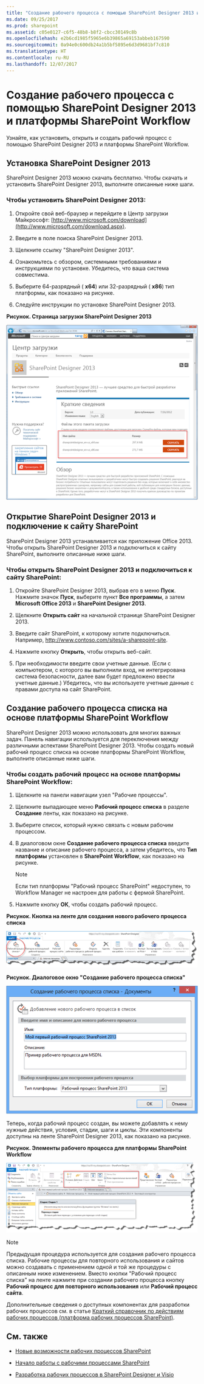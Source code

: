 ```yaml
---
title: "Создание рабочего процесса с помощью SharePoint Designer 2013 и платформы SharePoint Workflow"
ms.date: 09/25/2017
ms.prod: sharepoint
ms.assetid: c05e0127-c6f5-48b8-b8f2-cbcc30149c8b
ms.openlocfilehash: e2b6cd1985f5965e6b39865a69153abbeb167590
ms.sourcegitcommit: 0a94e0c600db24a1b5bf5895e6d3d9681bf7c810
ms.translationtype: HT
ms.contentlocale: ru-RU
ms.lasthandoff: 12/07/2017
---
```

# <a name="creating-a-workflow-by-using-sharepoint-designer-2013-and-the-sharepoint-workflow-platform"></a>Создание рабочего процесса с помощью SharePoint Designer 2013 и платформы SharePoint Workflow
Узнайте, как установить, открыть и создать рабочий процесс с помощью SharePoint Designer 2013 и платформы SharePoint Workflow. 
   

## <a name="install-sharepoint-designer-2013"></a>Установка SharePoint Designer 2013
<a name="section1"> </a>

SharePoint Designer 2013 можно скачать бесплатно. Чтобы скачать и установить SharePoint Designer 2013, выполните описанные ниже шаги. 
  
    
    

### <a name="to-install-sharepoint-designer-2013"></a>Чтобы установить SharePoint Designer 2013:


1. Откройте свой веб-браузер и перейдите в Центр загрузки Майкрософт:  [http://www.microsoft.com/download](http://www.microsoft.com/download.aspx). 
    
  
2. Введите в поле поиска SharePoint Designer 2013.
    
  
3. Щелкните ссылку "SharePoint Designer 2013". 
    
  
4. Ознакомьтесь с обзором, системными требованиями и инструкциями по установке. Убедитесь, что ваша система совместима. 
    
  
5. Выберите 64-разрядный ( **x64**) или 32-разрядный ( **x86**) тип платформы, как показано на рисунке. 
    
  
6. Следуйте инструкции по установке SharePoint Designer 2013.
    
  

**Рисунок. Страница загрузки SharePoint Designer 2013**

  
    
    

  
    
    
![Страница загрузки SharePoint Designer 2013.](../images/SPD15-install-connect-1.png)
  
    
    

  
    
    

  
    
    

## <a name="open-sharepoint-designer-2013-and-connect-to-a-sharepoint-site"></a>Открытие SharePoint Designer 2013 и подключение к сайту SharePoint
<a name="section2"> </a>

SharePoint Designer 2013 устанавливается как приложение Office 2013. Чтобы открыть SharePoint Designer 2013 и подключиться к сайту SharePoint, выполните описанные ниже шаги. 
  
    
    

### <a name="to-open-sharepoint-designer-2013-and-connect-to-a-sharepoint-site"></a>Чтобы открыть SharePoint Designer 2013 и подключиться к сайту SharePoint:


1. Откройте SharePoint Designer 2013, выбрав его в меню **Пуск**. Нажмите значок **Пуск**, выберите пункт **Все программы**, а затем  **Microsoft Office 2013** и **SharePoint Designer 2013**. 
    
  
2. Щелкните **Открыть сайт** на начальной странице SharePoint Designer 2013.
    
  
3. Введите сайт SharePoint, к которому хотите подключиться. Например, http://www.contoso.com/sites/a-sharepoint-site.
    
  
4. Нажмите кнопку **Открыть**, чтобы открыть веб-сайт.
    
  
5. При необходимости введите свои учетные данные. (Если с компьютером, с которого вы выполнили вход, не интегрирована система безопасности, далее вам будет предложено ввести учетные данные.) Убедитесь, что вы используете учетные данные с правами доступа на сайт SharePoint.
    
  

## <a name="create-a-list-workflow-based-on-the-sharepoint-workflow-platform"></a>Создание рабочего процесса списка на основе платформы SharePoint Workflow
<a name="section3"> </a>

SharePoint Designer 2013 можно использовать для многих важных задач. Панель навигации используется для переключения между различными аспектами SharePoint Designer 2013. Чтобы создать новый рабочий процесс списка на основе платформы SharePoint Workflow, выполните описанные ниже шаги.
  
    
    

### <a name="to-create-a-workflow-based-on-the-sharepoint-workflow-platform"></a>Чтобы создать рабочий процесс на основе платформы SharePoint Workflow:


1. Щелкните на панели навигации узел "Рабочие процессы".
    
  
2. Щелкните выпадающее меню **Рабочий процесс списка** в разделе **Создание** ленты, как показано на рисунке.
    
  
3. Выберите список, который нужно связать с новым рабочим процессом.
    
  
4. В диалоговом окне **Создание рабочего процесса списка** введите название и описание рабочего процесса, а затем убедитесь, что **Тип платформы** установлен в **SharePoint Workflow**, как показано на рисунке.
    
    > [!NOTE]
    > Если тип платформы "Рабочий процесс SharePoint" недоступен, то Workflow Manager не настроен для работы с фермой SharePoint. 

5. Нажмите кнопку **ОК**, чтобы создать рабочий процесс.
    
  

**Рисунок. Кнопка на ленте для создания нового рабочего процесса списка**

  
    
    

  
    
    
![SharePoint Designer 2013 — рабочий процесс "Создание списка"](../images/SPD15-install-connect-2.png)
  
    
    

  
    
    

  
    
    

**Рисунок. Диалоговое окно "Создание рабочего процесса списка"**

  
    
    

  
    
    
![Диалоговое окно создания рабочего процесса](../images/SPD15-install-connect-3.png)
  
    
    

  
    
    

  
    
    
Теперь, когда рабочий процесс создан, вы можете добавлять к нему нужные действия, условия, стадии, шаги и циклы. Эти компоненты доступны на ленте SharePoint Designer 2013, как показано на рисунке. 
  
    
    

**Рисунок. Элементы рабочего процесса для платформы SharePoint Workflow**

  
    
    

  
    
    
![Элементы рабочего процесса на ленте.](../images/SPD15-install-connect-4.png)
  
> [!NOTE]
> Предыдущая процедура используется для создания рабочего процесса списка. Рабочие процессы для повторного использования и сайтов можно создавать с применением одной и той же процедуры с описанным ниже изменением. Вместо кнопки "Рабочий процесс списка" на ленте нажмите при создании рабочего процесса кнопку **Рабочий процесс для повторного использования** или **Рабочий процесс сайта**.
  
    
    

Дополнительные сведения о доступных компонентах для разработки рабочих процессов см. в статье [Краткий справочник по действиям рабочих процессов (платформа рабочих процессов SharePoint)](workflow-actions-quick-reference-sharepoint-workflow-platform.md).
  
    
    

## <a name="see-also"></a>См. также
<a name="bk_addresources"> </a>


-  [Новые возможности рабочих процессов SharePoint](http://msdn.microsoft.com/library/6ab8a28b-fa2f-4530-8b55-a7f663bf15ea.aspx)
    
  
-  [Начало работы с рабочими процессами SharePoint](http://msdn.microsoft.com/library/cc73be76-a329-449f-90ab-86822b1c2ee8.aspx)
    
  
-  [Разработка рабочих процессов в SharePoint Designer и Visio](workflow-development-in-sharepoint-designer-and-visio.md)
    
  

  
    
    

